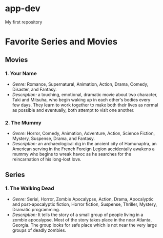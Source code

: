 # app-dev
My first repository
# Favorite Series and Movies

## Movies  
### 1. **Your Name**
- *Genre:* Romance, Supernatural, Animation, Action, Drama, Comedy, Disaster, and Fantasy.
- *Description:*  a touching, emotional, dramatic movie about two character, Taki and Mitsuha, who begin waking up in each other's      bodies every few days. They learn to work together to make both their lives as normal as possible and eventually, both attempt to           visit one another.   
    
### 2. **The Mummy**
- *Genre:* Horror, Comedy, Animation, Adventure, Action, Science Fiction, Mystery, Suspense, Drama, and Fantasy.
- *Description:* an archaeological dig in the ancient city of Hamunaptra, an American serving in the French Foreign Legion accidentally awakens a mummy who begins to wreak havoc as he searches for the reincarnation of his long-lost love.

## Series
### 1. **The Walking Dead**
- *Genre:* Serial, Horror, Zombie Apocalypse, Action, Drama, Apocalyptic and post-apocalyptic fiction, Horror fiction, Suspense, Thriller, Mystery, Dramatic programming.
- *Description:* It tells the story of a small group of people living in a zombie apocalypse. Most of the story takes place in the near Atlanta, Georgia. The group looks for safe place which is not near the very large groups of deadly zombies.

